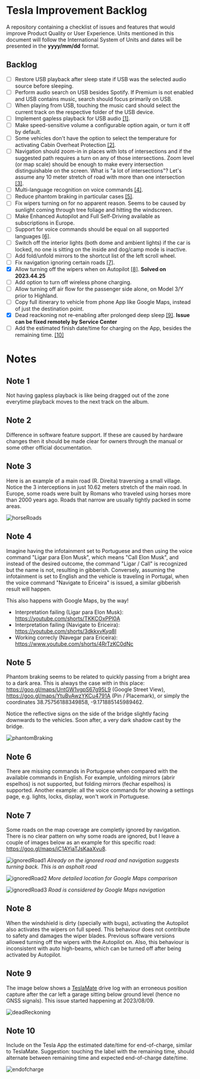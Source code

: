 # Tesla Improvement Backlog

A repository containing a checklist of issues and features that would improve Product Quality or User Experience.
Units mentioned in this document will follow the International System of Units and dates will be presented in the **yyyy/mm/dd** format.

## Backlog

- [ ] Restore USB playback after sleep state if USB was the selected audio source before sleeping.
- [ ] Perform audio search on USB besides Spotify. If Premium is not enabled and USB contains music, search should focus primarily on USB.
- [ ] When playing from USB, touching the music card should select the current track on the respective folder of the USB device.
- [ ] Implement gapless playback for USB audio [[1]](#note-1).
- [ ] Make speed-sensitive volume a configurable option again, or turn it off by default.
- [ ] Some vehicles don't have the option to select the temperature for activating Cabin Overheat Protection [[2]](#note-2).
- [ ] Navigation should zoom-in in places with lots of intersections and if the suggested path requires a turn on any of those intersections. Zoom level (or map scale) should be enough to make every intersection distinguishable on the screen. What is "a lot of intersections"? Let's assume any 10 meter stretch of road with more than one intersection [[3]](#note-3).
- [ ] Multi-language recognition on voice commands [[4]](#note-4).
- [ ] Reduce phantom braking in particular cases [[5]](#note-5).
- [ ] Fix wipers turning on for no apparent reason. Seems to be caused by sunlight coming through tree foliage and hitting the windscreen.
- [ ] Make Enhanced Autopilot and Full Self-Driving available as subscriptions in Europe.
- [ ] Support for voice commands should be equal on all supported languages [[6]](#note-6).
- [ ] Switch off the interior lights (both dome and ambient lights) if the car is locked, no one is sitting on the inside and dog/camp mode is inactive.
- [ ] Add fold/unfold mirrors to the shortcut list of the left scroll wheel.
- [ ] Fix navigation ignoring certain roads [[7]](#note-7).
- [X] Allow turning off the wipers when on Autopilot [[8]](#note-8). **Solved on 2023.44.25**
- [ ] Add option to turn off wireless phone charging.
- [ ] Allow turning off air flow for the passenger side alone, on Model 3/Y prior to Highland.
- [ ] Copy full itinerary to vehicle from phone App like Google Maps, instead of just the destination point. 
- [X] Dead reackoning not re-enabling after prolonged deep sleep [[9]](#note-9). **Issue can be fixed remotely by Service Center**
- [ ] Add the estimated finish date/time for charging on the App, besides the remaining time. [[10]](#note-9)

# Notes

## Note 1
Not having gapless playback is like being dragged out of the zone everytime playback moves to the next track on the album.

## Note 2
Difference in software feature support. If these are caused by hardware changes then it should be made clear for owners through the manual or some other official documentation.

## Note 3
Here is an example of a main road (R. Direita) traversing a small village. Notice the 3 interceptions in just 10.62 meters stretch of the main road. In Europe, some roads were built by Romans who traveled using horses more than 2000 years ago. Roads that narrow are usually tightly packed in some areas.

![horseRoads](note-3.jpg)

## Note 4
Imagine having the infotainment set to Portuguese and then using the voice command "Ligar para Elon Musk", which means "Call Elon Musk", and instead of the desired outcome, the command "Ligar / Call" is recognized but the name is not, resulting in gibberish.
Conversely, assuming the infotainment is set to English and the vehicle is traveling in Portugal, when the voice command "Navigate to Ericeira" is issued, a similar gibberish result will happen.

This also happens with Google Maps, by the way!

- Interpretation failing (Ligar para Elon Musk): https://youtube.com/shorts/TKKCOxPPl0A
- Interpretation failing (Navigate to Ericeira): https://youtube.com/shorts/3dkkxvKyq8I
- Working correcly (Navegar para Ericeira): https://www.youtube.com/shorts/4RrTzKC0dNc

## Note 5
Phantom braking seems to be related to quickly passing from a bright area to a dark area. This is always the case with in this place: https://goo.gl/maps/UntGW1vgpS67g95L9 (Google Street View), https://goo.gl/maps/YtuBvAwzYKCu4791A (Pin / Placemark), or simply the coordinates 38.75756188349858, -9.171885145989462.

 Notice the reflective signs on the side of the bridge slightly facing downwards to the vehicles. Soon after, a very dark shadow cast by the bridge.

![phantomBraking](note-5.jpg)

## Note 6
There are missing commands in Portuguese when compared with the available commands in English. For example, unfolding mirrors (abrir espelhos) is not supported, but folding mirrors (fechar espelhos) is supported. 
Another example: all the voice commands for showing a settings page, e.g. lights, locks, display, won't work in Portuguese.

## Note 7
Some roads on the map coverage are completly ignored by navigation. There is no clear pattern on why some roads are ignored, but I leave a couple of images below as an example for this specific road: https://goo.gl/maps/iC1AYiaTJsKaaXvu8.

![ignoredRoad1](note-7_1.jpg)
*Already on the ignored road and navigation suggests turning back. This is an asphalt road*

![ignoredRoad2](note-7_2.jpg)
*More detailed location for Google Maps comparison*

![ignoredRoad3](note-7_3.jpg)
*Road is considered by Google Maps navigation*

 ## Note 8
 When the windshield is dirty (specially with bugs), activating the Autopilot also activates the wipers on full speed. This behaviour does not contribute to safety and damages the wiper blades. Previous software versions allowed turning off the wipers with the Autopilot on. Also, this behaviour is inconsistent with auto high-beams, which can be turned off after being activated by Autopilot.

 ## Note 9
The image below shows a [TeslaMate](https://github.com/adriankumpf/teslamate) drive log with an erroneous position capture after the car left a garage sitting below ground level (hence no GNSS signals). This issue started happening at 2023/08/09.

![deadReckoning](note-9.jpg)

 ## Note 10
 Include on the Tesla App the estimated date/time for end-of-charge, similar to TeslaMate.
 Suggestion: touching the label with the remaining time, should alternate between remaining time and expected end-of-charge date/time.

 ![endofcharge](note-10.jpg)
